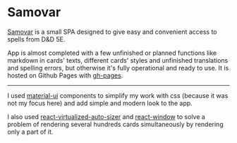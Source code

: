 # Samovar

[Samovar](https://grjdh.github.io/samovar/ "Samovar") is a small SPA designed to give easy and convenient access to spells from D&D 5E.

App is almost completed with a few unfinished or planned functions like markdown in cards\' texts, different cards\' styles and unfinished translations and spelling errors, but otherwise it\'s fully operational and ready to use. It is hosted on Github Pages with [gh-pages](https://www.npmjs.com/package/gh-pages "gh-pages").

------------

I used [material-ui](https://material-ui.com/ru/ "material-ui") components to simplify my work with css (because it was not my focus here) and add simple and modern look to the app.

I also used [react-virtualized-auto-sizer](https://github.com/bvaughn/react-virtualized/blob/master/docs/AutoSizer.md "react-virtualized-auto-sizer") and [react-window](https://github.com/bvaughn/react-window "react-window") to solve a problem of rendering several hundreds cards simultaneously by rendering only a part of it.
